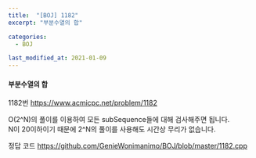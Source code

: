 ```yaml
---
title:  "[BOJ] 1182"
excerpt: "부분수열의 합"

categories:
  - BOJ

last_modified_at: 2021-01-09
---
```


#### 부분수열의 합

1182번 <https://www.acmicpc.net/problem/1182>

O(2^N)의 풀이를 이용하여 모든 subSequence들에 대해 검사해주면 됩니다.<br>
N이 20이하이기 때문에 2^N의 풀이를 사용해도 시간상 무리가 없습니다.

정답 코드 <https://github.com/GenieWonimanimo/BOJ/blob/master/1182.cpp>